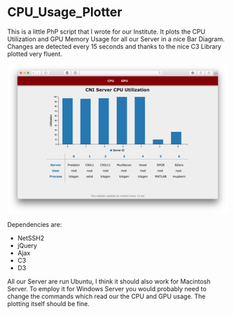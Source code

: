 # CPU_Usage_Plotter
This is a little PhP script that I wrote for our Institute. It plots the CPU Utilization and GPU Memory Usage for all our Server in a nice Bar Diagram. Changes are detected every 15 seconds and thanks to the nice C3 Library plotted very fluent.

![alt tag](https://raw.githubusercontent.com/cpoetter/CPU_Usage_Plotter/master/Screenshot.png)

Dependencies are:
- NetSSH2
- jQuery
- Ajax
- C3
- D3

All our Server are run Ubuntu, I think it should also work for Macintosh Server. To employ it for Windows Server you would probably need to change the commands which read our the CPU and GPU usage. The plotting itself should be fine.
